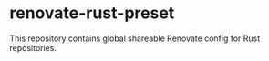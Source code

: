 # renovate-rust-preset

This repository contains global shareable Renovate config for Rust
repositories.